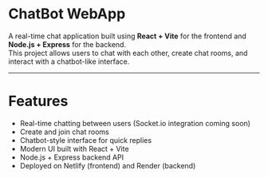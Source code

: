# ChatBot WebApp

A real-time chat application built using **React + Vite** for the frontend and **Node.js + Express** for the backend.  
This project allows users to chat with each other, create chat rooms, and interact with a chatbot-like interface.

---

# Features

- Real-time chatting between users (Socket.io integration coming soon)
- Create and join chat rooms
- Chatbot-style interface for quick replies
- Modern UI built with React + Vite
- Node.js + Express backend API
- Deployed on Netlify (frontend) and Render (backend)




